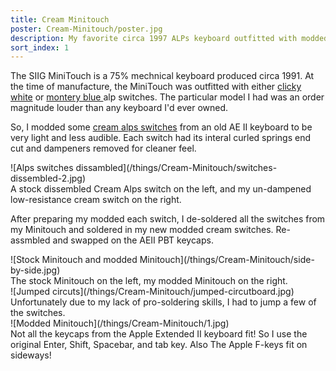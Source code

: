 ```yaml
---
title: Cream Minitouch
poster: Cream-Minitouch/poster.jpg
description: My favorite circa 1997 ALPs keyboard outfitted with modded keycaps, switches, and springs.
sort_index: 1
---
```

The SIIG MiniTouch is a 75% mechnical keyboard produced circa 1991. At the time of manufacture, the MiniTouch was outfitted with either [clicky white](http://deskthority.net/wiki/Alps_SKCM_White) or [montery blue ](http://deskthority.net/wiki/SMK_Alps_mount) alp switches.  The particular model I had was an order magnitude louder than any keyboard I'd ever owned.

So, I modded some [cream alps switches](http://deskthority.net/wiki/Alps_SKCM_Cream_Damped) from an old AE II keyboard to be very light and less audible. Each switch had its interal curled springs end cut and dampeners removed for cleaner feel.

<div class='captioned-image'>
![Alps switches dissambled](/things/Cream-Minitouch/switches-dissembled-2.jpg)
<div class='caption'>A stock dissembled Cream Alps switch on the left, and my un-dampened low-resistance cream switch on the right.</div>
</div>

After preparing my modded each switch, I de-soldered all the switches from my Minitouch and soldered in my new modded cream switches.  Re-assmbled and swapped on the AEII PBT keycaps. 

<div class='captioned-image'>
![Stock Minitouch and modded Minitouch](/things/Cream-Minitouch/side-by-side.jpg)
<div class='caption'>The stock Minitouch on the left, my modded Minitouch on the right.</div>
</div>


<div class='captioned-image'>
![Jumped circuts](/things/Cream-Minitouch/jumped-circutboard.jpg)
<div class='caption'>Unfortunately due to my lack of pro-soldering skills, I had to jump a few of the switches.</div>

</div>


<div class='captioned-image'>
![Modded Minitouch](/things/Cream-Minitouch/1.jpg)
<div class='caption'>Not all the keycaps from the Apple Extended II keyboard fit! So I use the original Enter, Shift, Spacebar, and tab key. Also The Apple F-keys fit on sideways!</div>
</div>
